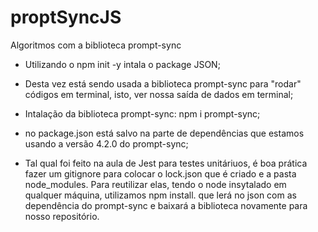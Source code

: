 # proptSyncJS
Algoritmos com a biblioteca prompt-sync


- Utilizando o npm init -y intala o package JSON;

- Desta vez está sendo usada a biblioteca prompt-sync para "rodar" códigos em terminal, isto, ver nossa saída de dados em terminal;

- Intalação da biblioteca prompt-sync: npm i prompt-sync;

- no package.json está salvo na parte de dependências que estamos usando a versão 4.2.0 do prompt-sync;

- Tal qual foi feito na aula de Jest para testes unitáriuos, é boa prática fazer um gitignore para colocar o lock.json que é criado e a pasta node_modules. Para reutilizar elas, tendo o node insytalado em qualquer máquina, utilizamos npm install. que lerá no json com as dependência do prompt-sync e baixará a biblioteca novamente para nosso repositório. 